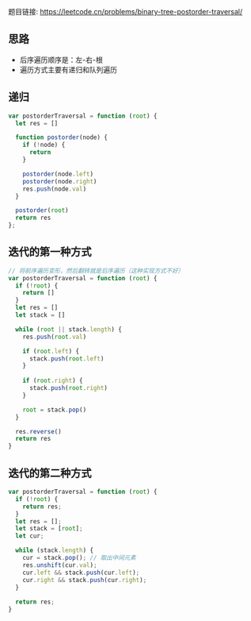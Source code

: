 题目链接: https://leetcode.cn/problems/binary-tree-postorder-traversal/

## 思路
- 后序遍历顺序是：左-右-根
- 遍历方式主要有递归和队列遍历


## 递归
```JavaScript
var postorderTraversal = function (root) {
  let res = []

  function postorder(node) {
    if (!node) {
      return
    }

    postorder(node.left)
    postorder(node.right)
    res.push(node.val)
  }

  postorder(root)
  return res
};
```

## 迭代的第一种方式
```JavaScript
// 将前序遍历变形，然后翻转就是后序遍历（这种实现方式不好）
var postorderTraversal = function (root) {
  if (!root) {
    return []
  }
  let res = []
  let stack = []

  while (root || stack.length) {
    res.push(root.val)

    if (root.left) {
      stack.push(root.left)
    }
    
    if (root.right) {
      stack.push(root.right)
    }

    root = stack.pop()
  }

  res.reverse()
  return res
}
```

## 迭代的第二种方式
```JavaScript
var postorderTraversal = function (root) {
  if (!root) {
    return res;
  }
  let res = [];
  let stack = [root];
  let cur;

  while (stack.length) {
    cur = stack.pop(); // 取出中间元素
    res.unshift(cur.val);
    cur.left && stack.push(cur.left);
    cur.right && stack.push(cur.right);
  }
  
  return res;
}

```